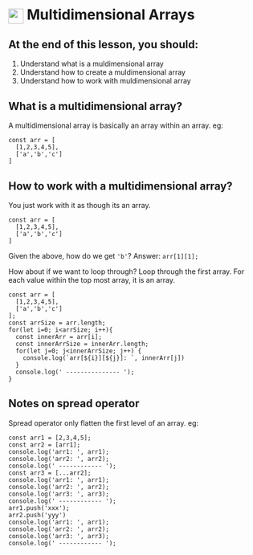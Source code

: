 # <span><img src="../../../../ga_cog.png" width="30" height="30" style="vertical-align: middle;"></span> Multidimensional Arrays

## At the end of this lesson, you should:
1. Understand what is a muldimensional array
2. Understand how to create a muldimensional array
3. Understand how to work with muldimensional array

## What is a multidimensional array?
A multidimensional array is basically an array within an array.
eg:
```
const arr = [
  [1,2,3,4,5],
  ['a','b','c']
]
```

## How to work with a multidimensional array?
You just work with it as though its an array.
```
const arr = [
  [1,2,3,4,5],
  ['a','b','c']
]
```

Given the above, how do we get `'b'`?
Answer: `arr[1][1];`

How about if we want to loop through?
Loop through the first array. For each value within the top most array, it is an array.
```
const arr = [
  [1,2,3,4,5],
  ['a','b','c']
];
const arrSize = arr.length;
for(let i=0; i<arrSize; i++){
  const innerArr = arr[i];
  const innerArrSize = innerArr.length;
  for(let j=0; j<innerArrSize; j++) {
    console.log(`arr[${i}][${j}]: `, innerArr[j])
  }
  console.log(' --------------- ');
}
```

## Notes on spread operator
Spread operator only flatten the first level of an array.
eg:
```
const arr1 = [2,3,4,5];
const arr2 = [arr1];
console.log('arr1: ', arr1);
console.log('arr2: ', arr2);
console.log(' ------------ ');
const arr3 = [...arr2];
console.log('arr1: ', arr1);
console.log('arr2: ', arr2);
console.log('arr3: ', arr3);
console.log(' ------------ ');
arr1.push('xxx');
arr2.push('yyy')
console.log('arr1: ', arr1);
console.log('arr2: ', arr2);
console.log('arr3: ', arr3);
console.log(' ------------ ');
```